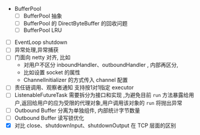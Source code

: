 - BufferPool
  - [ ] BufferPool 抽象
  - [ ] BufferPool 的 DirectByteBuffer 的回收问题
  - [ ] BufferPool LRU
- [ ] EventLoop shutdown
- [ ] 异常处理,异常捕获
- [ ] 门面向 netty 对齐, 比如
  - 对用户不区分 inboundHandler、outboundHandler , 内部再区分, 
  - 比如设置 socket 的属性
  - ChannelInitializer 的方式传入 channel 配置 
- [ ] 责任链调用、观察者通知 支持按1对1指定 executor
- [ ] ListenableFutureTask 需要拆分为接口和实现 ,为避免目前 `run` 方法暴露给用户,返回给用户的应为受限的代理对象,用户调用该对象的 `run` 将抛出异常  
- [ ] Outbound Buffer 分离为单独组件, 内部统计字节数量
- [ ] Outbound Buffer 读写锁优化
- [x] 对比 close、shutdownInput、shutdownOutput 在 TCP 层面的区别